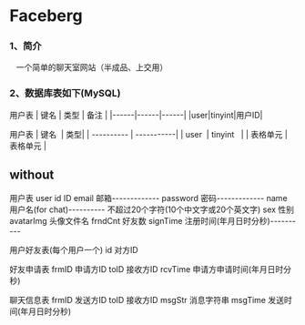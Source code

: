 Faceberg
=============================

### 1、简介
    一个简单的聊天室网站（半成品、上交用）

### 2、数据库表如下(MySQL)
用户表
| 键名  | 类型 | 备注 |
|------|------|------|
|user|tinyint|用户ID|

用户表
| 键名  | 类型|
| ---------- | -----------|
| user   | tinyint   |
| 表格单元   | 表格单元   |
  
  
  
without
----------------------------------------
用户表 user
	id			ID
	email		邮箱-------------
	password	密码-------------
	name		用户名(for chat)----------			不超过20个字符(10个中文字或20个英文字)
	sex			性别
	avatarImg	头像文件名
	frndCnt		好友数
	signTime	注册时间(年月日时分秒)----------
	
用户好友表(每个用户一个)
	id			对方ID
	
好友申请表
	frmID		申请方ID
	toID		接收方ID
	rcvTime		申请方申请时间(年月日时分秒)
	
聊天信息表
	frmID		发送方ID
	toID		接收方ID
	msgStr		消息字符串
	msgTime		发送时间(年月日时分秒)

```diff dddd
